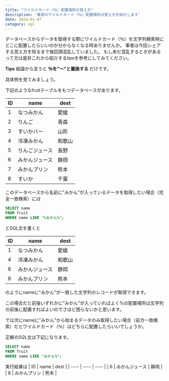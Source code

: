 ```yaml
---
title: "ワイルドカード（％）配置場所の覚え方"
description: '筆者のワイルドカード（％）配置場所の覚え方を紹介します'
date: 2024-01-07
category: sql
---
```

データベースからデータを取得する際にワイルドカード（％）を文字列検索時にどこに配置したらいいのか分からなくなる時ありませんか。
筆者は今回シェアする覚え方を知るまで毎回頭混乱していました。
もし未だ混乱するときがあるって方は是非これから紹介するtipsを参考にしてみてください。

**Tips**
結論から言うと
**％を"～"と置換する** だけです。


具体例を見てみましょう。

下記のようなfruitテーブルをもつデータベースがあります。

| ID | name | dest |
| ---- | ---- | ---- |
| 1 | なつみかん | 愛媛 |
| 2 | りんご | 青森 |
| 3 | すいかバー | 山形 |
| 4 | 冷凍みかん | 和歌山 |
| 5 | りんごジュース | 長野 |
| 6 | みかんジュース | 静岡 |
| 7 | みかんプリン | 熊本 |
| 8 | すいか | 千葉 |

このデータベースから名前に"みかん"が入っているデータを取得したい場合（完全一致検索）には

```sql
SELECT name
FROM fruit
WHERE name LIKE "%みかん%";
```
とSQL文を書くと

| ID | name | dest |
| ---- | ---- | ---- |
| 1 | なつみかん | 愛媛 |
| 4 | 冷凍みかん | 和歌山 |
| 6 | みかんジュース | 静岡 |
| 8 | みかんプリン | 熊本 |

のようにnameに"みかん"が一致した文字列のレコードが取得できます。

この場合だと前後いずれかに"みかん"が入っていればよく%の配置場所は文字列の前後に配置すればよいのでさほど困らないかと思います。

では次にnameに"みかん"から始まるデータのみ取得したい場合（前方一致検索）だとワイルドカード（％）はどちらに配置したらいいでしょうか。

正解のSQL文は下記になります。
```sql
SELECT name
FROM fruit
WHERE name LIKE "みかん%";
```
実行結果は
| ID | name | dest |
| ---- | ---- | ---- |
| 6 | みかんジュース | 静岡 |
| 8 | みかんプリン | 熊本 |
